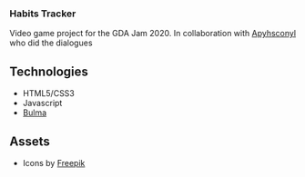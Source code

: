 ### Habits Tracker

Video game project for the GDA Jam 2020. In collaboration with [Apyhsconyl](https://apyhsconyl.itch.io/) who did the dialogues


## Technologies
- HTML5/CSS3
- Javascript
- [Bulma](https://bulma.io/)


## Assets
- Icons by [Freepik](https://www.freepik.com/)